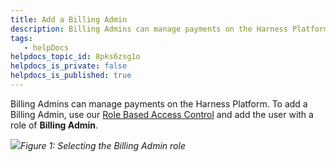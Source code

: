 ```yaml
---
title: Add a Billing Admin
description: Billing Admins can manage payments on the Harness Platform. To add a Billing Admin, use our Role Based Access Control and add the user with a role of Billing Admin. Figure 1&#58; Selecting the Billing Ad…
tags: 
   - helpDocs
helpdocs_topic_id: 8pks6zsg1o
helpdocs_is_private: false
helpdocs_is_published: true
---
```


Billing Admins can manage payments on the Harness Platform. To add a Billing Admin, use our [Role Based Access Control](/article/hyoe7qcaz6-add-users) and add the user with a role of **Billing Admin**.

![](https://files.helpdocs.io/kw8ldg1itf/articles/8pks6zsg1o/1663861708441/screenshot-2022-09-22-at-16-45-55.png)*Figure 1: Selecting the Billing Admin role*

